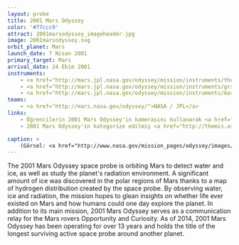 ```yaml
---
layout: probe
title: 2001 Mars Odyssey
color: '#77ccc9'
attract: 2001marsodyssey_imageheader.jpg
image: 2001marsodyssey.svg
orbit_planet: Mars
launch_date: 7 Nisan 2001
primary_target: Mars
arrival_date: 24 Ekim 2001
instruments:
    - <a href="http://mars.jpl.nasa.gov/odyssey/mission/instruments/themis/">kamera</a>
    - <a href="http://mars.jpl.nasa.gov/odyssey/mission/instruments/grs/">gama ışını spektrometresi</a>
    - <a href="http://mars.jpl.nasa.gov/odyssey/mission/instruments/marie/">radyasyon spektrometresi</a>
teams:
    - <a href="http://mars.nasa.gov/odyssey/">NASA / JPL</a>
links:
    - Öğrencilerin 2001 Mars Odyssey'in kamerasını kullanarak <a href="http://mars.nasa.gov/msip/">Mars'ın fotoğrafını çekebilecekleri</a> bir program
    - 2001 Mars Odyssey'in kategorize edilmiş <a href="http://themis.asu.edu/topic">fotoğrafları</a>

caption: >
    (Görsel: <a href="http://www.nasa.gov/mission_pages/odyssey/images/pia13654b.html">2001 Mars Odyssey 2001 Mars Odyssey tarafından çekilmiş Mars'taki kum tepeleri</a>, NASA/JPL-Caltech/ASU)
---
```

The 2001 Mars Odyssey space probe is orbiting Mars to detect water and ice, as well as study the planet's radiation environment. A significant amount of ice was discovered in the polar regions of Mars thanks to a map of hydrogen distribution created by the space probe. By observing water, ice and radiation, the mission hopes to glean insights on whether life ever existed on Mars and how humans could one day explore the planet. In addition to its main mission, 2001 Mars Odyssey serves as a communication relay for the Mars rovers Opportunity and Curiosity. As of 2014, 2001 Mars Odyssey has been operating for over 13 years and holds the title of the longest surviving active space probe around another planet.